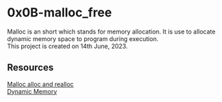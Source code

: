 # 0x0B-malloc_free
Malloc is an short which stands for memory allocation. It is use to allocate dynamic memory space to program during execution. <br>
This project is created on 14th June, 2023.

## Resources
[Malloc alloc and realloc](https://www.geeksforgeeks.org/dynamic-memory-allocation-in-c-using-malloc-calloc-free-and-realloc/)<br>
[Dynamic Memory](https://www.youtube.com/watch?v=xDVC3wKjS64)<br>

